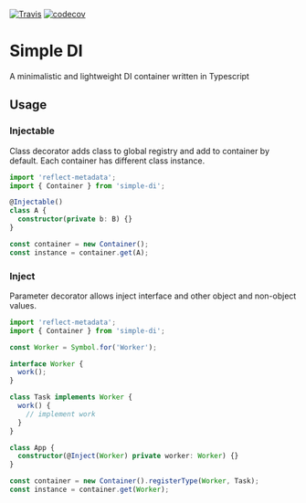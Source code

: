 [![Travis](https://api.travis-ci.org/vposd/simple-di.svg)](https://travis-ci.org/vposd/simple-di/) [![codecov](https://codecov.io/gh/vposd/simple-di/branch/master/graph/badge.svg)](https://codecov.io/gh/vposd/simple-di)

# Simple DI

A minimalistic and lightweight DI container written in Typescript

## Usage

### Injectable

Class decorator adds class to global registry and add to container by default.
Each container has different class instance.

```typescript
import 'reflect-metadata';
import { Container } from 'simple-di';

@Injectable()
class A {
  constructor(private b: B) {}
}

const container = new Container();
const instance = container.get(A);
```

### Inject

Parameter decorator allows inject interface and other object and non-object values.

```typescript
import 'reflect-metadata';
import { Container } from 'simple-di';

const Worker = Symbol.for('Worker');

interface Worker {
  work();
}

class Task implements Worker {
  work() {
    // implement work
  }
}

class App {
  constructor(@Inject(Worker) private worker: Worker) {}
}

const container = new Container().registerType(Worker, Task);
const instance = container.get(Worker);
```
